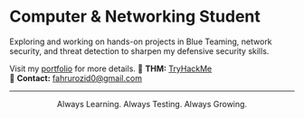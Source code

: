 <h1 align="">
   Computer & Networking Student
</h1>

Exploring and working on hands-on projects in Blue Teaming, network security, and threat detection to sharpen my defensive security skills.

Visit my [portfolio](https://fahruzid.pages.dev/) for more details.
🔗 **THM:** [TryHackMe](https://tryhackme.com/p/fahrurozid0)  
📧 **Contact:** fahrurozid0@gmail.com  

---
<p align="center">
   Always Learning. Always Testing. Always Growing.
</p>
